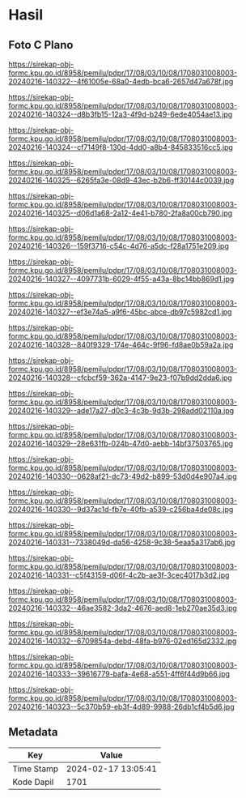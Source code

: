 # Hasil

## Foto C Plano

https://sirekap-obj-formc.kpu.go.id/8958/pemilu/pdpr/17/08/03/10/08/1708031008003-20240216-140322--4f61005e-68a0-4edb-bca6-2657d47a678f.jpg

https://sirekap-obj-formc.kpu.go.id/8958/pemilu/pdpr/17/08/03/10/08/1708031008003-20240216-140324--d8b3fb15-12a3-4f9d-b249-6ede4054ae13.jpg

https://sirekap-obj-formc.kpu.go.id/8958/pemilu/pdpr/17/08/03/10/08/1708031008003-20240216-140324--cf7149f8-130d-4dd0-a8b4-845833516cc5.jpg

https://sirekap-obj-formc.kpu.go.id/8958/pemilu/pdpr/17/08/03/10/08/1708031008003-20240216-140325--6265fa3e-08d9-43ec-b2b6-ff30144c0039.jpg

https://sirekap-obj-formc.kpu.go.id/8958/pemilu/pdpr/17/08/03/10/08/1708031008003-20240216-140325--d06d1a68-2a12-4e41-b780-2fa8a00cb790.jpg

https://sirekap-obj-formc.kpu.go.id/8958/pemilu/pdpr/17/08/03/10/08/1708031008003-20240216-140326--159f3716-c54c-4d76-a5dc-f28a1751e209.jpg

https://sirekap-obj-formc.kpu.go.id/8958/pemilu/pdpr/17/08/03/10/08/1708031008003-20240216-140327--4097731b-6029-4f55-a43a-8bc14bb869d1.jpg

https://sirekap-obj-formc.kpu.go.id/8958/pemilu/pdpr/17/08/03/10/08/1708031008003-20240216-140327--ef3e74a5-a9f6-45bc-abce-db97c5982cd1.jpg

https://sirekap-obj-formc.kpu.go.id/8958/pemilu/pdpr/17/08/03/10/08/1708031008003-20240216-140328--840f9329-174e-464c-9f96-fd8ae0b59a2a.jpg

https://sirekap-obj-formc.kpu.go.id/8958/pemilu/pdpr/17/08/03/10/08/1708031008003-20240216-140328--cfcbcf59-362a-4147-9e23-f07b9dd2dda6.jpg

https://sirekap-obj-formc.kpu.go.id/8958/pemilu/pdpr/17/08/03/10/08/1708031008003-20240216-140329--ade17a27-d0c3-4c3b-9d3b-298add02110a.jpg

https://sirekap-obj-formc.kpu.go.id/8958/pemilu/pdpr/17/08/03/10/08/1708031008003-20240216-140329--28e631fb-024b-47d0-aebb-14bf37503765.jpg

https://sirekap-obj-formc.kpu.go.id/8958/pemilu/pdpr/17/08/03/10/08/1708031008003-20240216-140330--0628af21-dc73-49d2-b899-53d0d4e907a4.jpg

https://sirekap-obj-formc.kpu.go.id/8958/pemilu/pdpr/17/08/03/10/08/1708031008003-20240216-140330--9d37ac1d-fb7e-40fb-a539-c256ba4de08c.jpg

https://sirekap-obj-formc.kpu.go.id/8958/pemilu/pdpr/17/08/03/10/08/1708031008003-20240216-140331--7338049d-da56-4258-9c38-5eaa5a317ab6.jpg

https://sirekap-obj-formc.kpu.go.id/8958/pemilu/pdpr/17/08/03/10/08/1708031008003-20240216-140331--c5f43159-d06f-4c2b-ae3f-3cec4017b3d2.jpg

https://sirekap-obj-formc.kpu.go.id/8958/pemilu/pdpr/17/08/03/10/08/1708031008003-20240216-140332--46ae3582-3da2-4676-aed8-1eb270ae35d3.jpg

https://sirekap-obj-formc.kpu.go.id/8958/pemilu/pdpr/17/08/03/10/08/1708031008003-20240216-140332--6709854a-debd-48fa-b976-02ed165d2332.jpg

https://sirekap-obj-formc.kpu.go.id/8958/pemilu/pdpr/17/08/03/10/08/1708031008003-20240216-140333--39616779-bafa-4e68-a551-4ff6f44d9b66.jpg

https://sirekap-obj-formc.kpu.go.id/8958/pemilu/pdpr/17/08/03/10/08/1708031008003-20240216-140323--5c370b59-eb3f-4d89-9988-26db1cf4b5d6.jpg


## Metadata

| Key        | Value               |
| ---------- | ------------------- |
| Time Stamp | 2024-02-17 13:05:41 |
| Kode Dapil | 1701                |



